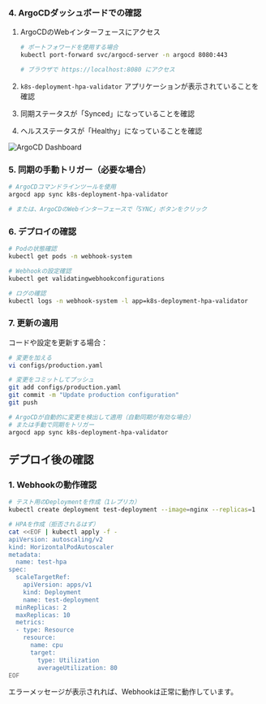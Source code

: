 ### 4. ArgoCDダッシュボードでの確認

1. ArgoCDのWebインターフェースにアクセス
   ```bash
   # ポートフォワードを使用する場合
   kubectl port-forward svc/argocd-server -n argocd 8080:443
   
   # ブラウザで https://localhost:8080 にアクセス
   ```

2. `k8s-deployment-hpa-validator` アプリケーションが表示されていることを確認
3. 同期ステータスが「Synced」になっていることを確認
4. ヘルスステータスが「Healthy」になっていることを確認

![ArgoCD Dashboard](https://argoproj.github.io/argo-cd/assets/argocd-ui.png)

### 5. 同期の手動トリガー（必要な場合）

```bash
# ArgoCDコマンドラインツールを使用
argocd app sync k8s-deployment-hpa-validator

# または、ArgoCDのWebインターフェースで「SYNC」ボタンをクリック
```

### 6. デプロイの確認

```bash
# Podの状態確認
kubectl get pods -n webhook-system

# Webhookの設定確認
kubectl get validatingwebhookconfigurations

# ログの確認
kubectl logs -n webhook-system -l app=k8s-deployment-hpa-validator
```

### 7. 更新の適用

コードや設定を更新する場合：

```bash
# 変更を加える
vi configs/production.yaml

# 変更をコミットしてプッシュ
git add configs/production.yaml
git commit -m "Update production configuration"
git push

# ArgoCDが自動的に変更を検出して適用（自動同期が有効な場合）
# または手動で同期をトリガー
argocd app sync k8s-deployment-hpa-validator
```

## デプロイ後の確認

### 1. Webhookの動作確認

```bash
# テスト用のDeploymentを作成（1レプリカ）
kubectl create deployment test-deployment --image=nginx --replicas=1

# HPAを作成（拒否されるはず）
cat <<EOF | kubectl apply -f -
apiVersion: autoscaling/v2
kind: HorizontalPodAutoscaler
metadata:
  name: test-hpa
spec:
  scaleTargetRef:
    apiVersion: apps/v1
    kind: Deployment
    name: test-deployment
  minReplicas: 2
  maxReplicas: 10
  metrics:
  - type: Resource
    resource:
      name: cpu
      target:
        type: Utilization
        averageUtilization: 80
EOF
```

エラーメッセージが表示されれば、Webhookは正常に動作しています。